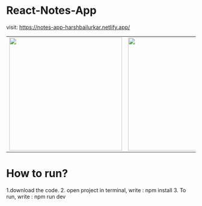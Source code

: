 # React-Notes-App

visit: https://notes-app-harshbailurkar.netlify.app/

<table>
  <tr>
    <td> <img src ="https://github.com/Harshbailurkar/React-Notes-App/assets/113308692/0c3d21e6-0dbb-4744-95cf-9caa0bcb26fe" width=300px height=300px></td>
    <td> <img src ="https://github.com/Harshbailurkar/React-Notes-App/assets/113308692/8be479af-bb84-4446-a260-9ede1e30af50" width=300px height=300px></td>
    <td> <img src ="https://github.com/Harshbailurkar/React-Notes-App/assets/113308692/737cb292-5198-4439-8e59-0eedc5be1b3a" width=300px height=300px></td>
  </tr>
</table>


# How to run?
1.download the code.
2. open project in terminal, write : npm install
3. To run, write : npm run dev
